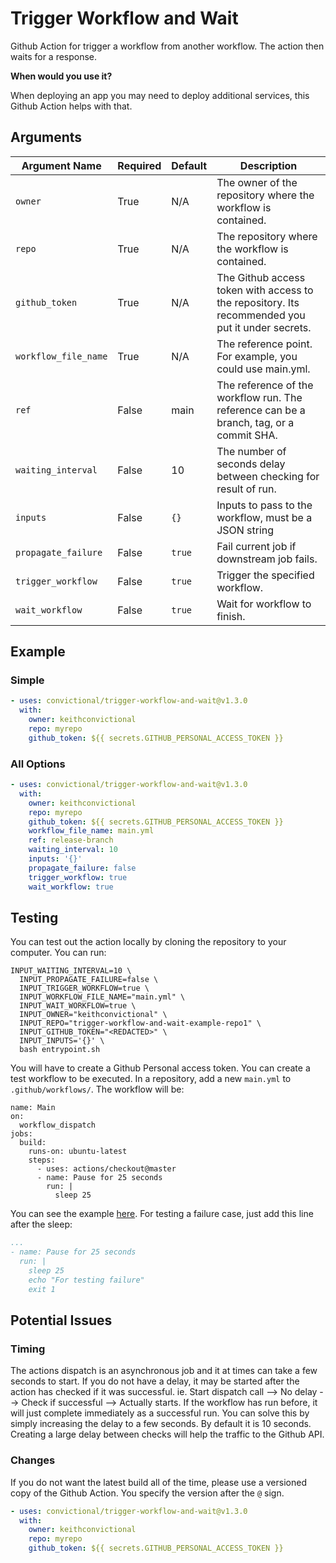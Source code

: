 # Trigger Workflow and Wait

Github Action for trigger a workflow from another workflow. The action then waits for a response.

**When would you use it?**

When deploying an app you may need to deploy additional services, this Github Action helps with that.


## Arguments

| Argument Name         | Required   | Default     | Description           |
| --------------------- | ---------- | ----------- | --------------------- |
| `owner`               | True       | N/A         | The owner of the repository where the workflow is contained. |
| `repo`                | True       | N/A         | The repository where the workflow is contained. |
| `github_token`        | True       | N/A         | The Github access token with access to the repository. Its recommended you put it under secrets. |
| `workflow_file_name`  | True      | N/A      | The reference point. For example, you could use main.yml. |
| `ref`       | False      | main          | The reference of the workflow run. The reference can be a branch, tag, or a commit SHA. |
| `waiting_interval`       | False      | 10          | The number of seconds delay between checking for result of run. |
| `inputs`  | False       | `{}`         | Inputs to pass to the workflow, must be a JSON string |
| `propagate_failure`      | False      | `true`        | Fail current job if downstream job fails. |
| `trigger_workflow`       | False      | `true`        | Trigger the specified workflow. |
| `wait_workflow`          | False      | `true`        | Wait for workflow to finish. |


## Example

### Simple

```yaml
- uses: convictional/trigger-workflow-and-wait@v1.3.0
  with:
    owner: keithconvictional
    repo: myrepo
    github_token: ${{ secrets.GITHUB_PERSONAL_ACCESS_TOKEN }}
```

### All Options

```yaml
- uses: convictional/trigger-workflow-and-wait@v1.3.0
  with:
    owner: keithconvictional
    repo: myrepo
    github_token: ${{ secrets.GITHUB_PERSONAL_ACCESS_TOKEN }}
    workflow_file_name: main.yml
    ref: release-branch
    waiting_interval: 10
    inputs: '{}'
    propagate_failure: false
    trigger_workflow: true
    wait_workflow: true
```


## Testing

You can test out the action locally by cloning the repository to your computer. You can run:

```shell
INPUT_WAITING_INTERVAL=10 \
  INPUT_PROPAGATE_FAILURE=false \
  INPUT_TRIGGER_WORKFLOW=true \
  INPUT_WORKFLOW_FILE_NAME="main.yml" \
  INPUT_WAIT_WORKFLOW=true \
  INPUT_OWNER="keithconvictional" \
  INPUT_REPO="trigger-workflow-and-wait-example-repo1" \
  INPUT_GITHUB_TOKEN="<REDACTED>" \
  INPUT_INPUTS='{}' \
  bash entrypoint.sh
```

You will have to create a Github Personal access token. You can create a test workflow to be executed. In a repository, add a new `main.yml` to `.github/workflows/`. The workflow will be:

```shell
name: Main
on:
  workflow_dispatch
jobs:
  build:
    runs-on: ubuntu-latest
    steps:
      - uses: actions/checkout@master
      - name: Pause for 25 seconds
        run: |
          sleep 25
```

You can see the example [here](https://github.com/keithconvictional/trigger-workflow-and-wait-example-repo1/blob/master/.github/workflows/main.yml). For testing a failure case, just add this line after the sleep:

```yaml
...
- name: Pause for 25 seconds
  run: |
    sleep 25
    echo "For testing failure"
    exit 1
```

## Potential Issues

### Timing

The actions dispatch is an asynchronous job and it at times can take a few seconds to start. If you do not have a delay, it may be started after the action has checked if it was successful. ie. Start dispatch call --> No delay --> Check if successful --> Actually starts. If the workflow has run before, it will just complete immediately as a successful run. You can solve this by simply increasing the delay to a few seconds. By default it is 10 seconds. Creating a large delay between checks will help the traffic to the Github API.

### Changes

If you do not want the latest build all of the time, please use a versioned copy of the Github Action. You specify the version after the `@` sign.

```yaml
- uses: convictional/trigger-workflow-and-wait@v1.3.0
  with:
    owner: keithconvictional
    repo: myrepo
    github_token: ${{ secrets.GITHUB_PERSONAL_ACCESS_TOKEN }}
```
